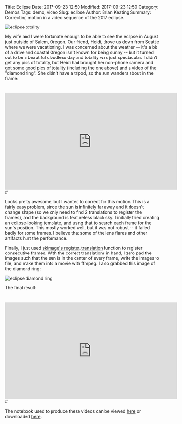 Title: Eclipse
Date: 2017-09-23 12:50
Modified: 2017-09-23 12:50
Category: Demos
Tags: demo, video
Slug: eclipse
Author: Brian Keating
Summary: Correcting motion in a video sequence of the 2017 eclipse.

![eclipse totality]({filename}/images/totality.jpg)

My wife and I were fortunate enough to be able to see the eclipse in August just outside of Salem, Oregon. Our friend, Heidi, drove us down from Seattle where we were vacationing. I was concerned about the weather -- it's a bit of a drive and coastal Oregon isn't known for being sunny -- but it turned out to be a beautiful cloudless day and totality was just spectacular. I didn't get any pics of totality, but Heidi had brought her non-phone camera and got some good pics of totality (including the one above) and a video of the "diamond ring". She didn't have a tripod, so the sun wanders about in the frame:

#
<iframe width="560" height="315" src="https://www.youtube.com/embed/q3EKl2VAPe0" frameborder="0" allowfullscreen></iframe>
#


Looks pretty awesome, but I wanted to correct for this motion. This is a fairly easy problem, since the sun is infinitely far away and it doesn't change shape (so we only need to find 2 translations to register the frames), and the background is featureless black sky. I initially tried creating an eclipse-looking template, and using that to search each frame for the sun's position. This mostly worked well, but it was not robust -- it failed badly for some frames. I believe that some of the lens flares and other artifacts hurt the performance.

Finally, I just used [skimage's register_translation](http://scikit-image.org/docs/dev/auto_examples/transform/plot_register_translation.html) function to register consecutive frames. With the correct translations in hand, I zero pad the images such that the sun is in the center of every frame, write the images to file, and make them into a movie with ffmpeg. I also grabbed this image of the diamond ring:

![eclipse diamond ring]({filename}/images/diamond_ring.jpg)

The final result:

#
<iframe width="560" height="315" src="https://www.youtube.com/embed/uao88kE0ukA" frameborder="0" allowfullscreen></iframe>
#

The notebook used to produce these videos can be viewed [here]({filename}/notebooks/eclipse.html) or downloaded [here]({filename}/notebooks/eclipse.ipynb).